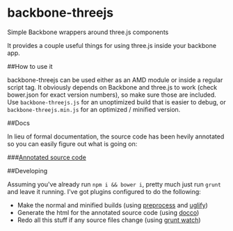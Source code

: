 backbone-threejs
================

Simple Backbone wrappers around three.js components

It provides a couple useful things for using three.js inside your backbone app.

##How to use it

backbone-threejs can be used either as an AMD module or inside a regular script tag. It obviously depends on Backbone and three.js to work (check bower.json for exact version numbers), so make sure those are included. Use `backbone-threejs.js` for an unoptimized build that is easier to debug, or `backbone-threejs.min.js` for an optimized / minified version.

##Docs

In lieu of formal documentation, the source code has been hevily annotated so you can easily figure out what is going on:

###[Annotated source code](http://stonelinks.github.io/backbone-threejs/docs/backbone-threejs.html)

##Developing

Assuming you've already run `npm i && bower i`, pretty much just run `grunt` and leave it running. I've got plugins configured to do the following:

- Make the normal and minified builds (using [preprocess](https://github.com/jsoverson/preprocess) and [uglify](https://github.com/mishoo/UglifyJS2))
- Generate the html for the annotated source code (using [docco](https://github.com/jashkenas/docco))
- Redo all this stuff if any source files change (using [grunt watch](https://github.com/gruntjs/grunt-contrib-watch))
